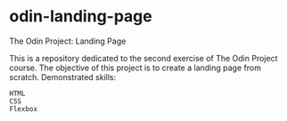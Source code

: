 # odin-landing-page
The Odin Project: Landing Page


This is a repository dedicated to the second exercise of The Odin Project course. The objective of this project is to create a landing page from scratch.
Demonstrated skills:

    HTML
    CSS
    Flexbox

